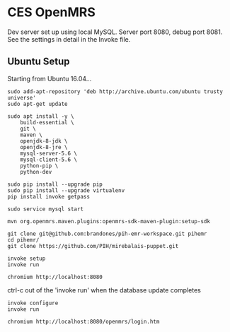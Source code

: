 # CES OpenMRS

Dev server set up using local MySQL. Server port 8080, debug port 8081.
See the settings in detail in the Invoke file.

## Ubuntu Setup

Starting from Ubuntu 16.04...

```
sudo add-apt-repository 'deb http://archive.ubuntu.com/ubuntu trusty universe'
sudo apt-get update

sudo apt install -y \
    build-essential \
    git \
    maven \
    openjdk-8-jdk \
    openjdk-8-jre \
    mysql-server-5.6 \
    mysql-client-5.6 \
    python-pip \
    python-dev

sudo pip install --upgrade pip 
sudo pip install --upgrade virtualenv
pip install invoke getpass

sudo service mysql start

mvn org.openmrs.maven.plugins:openmrs-sdk-maven-plugin:setup-sdk

git clone git@github.com:brandones/pih-emr-workspace.git pihemr
cd pihemr/
git clone https://github.com/PIH/mirebalais-puppet.git

invoke setup
invoke run
```

`chromium http://localhost:8080`

ctrl-c out of the 'invoke run' when the database update completes

```
invoke configure
invoke run
```

`chromium http://localhost:8080/openmrs/login.htm`

